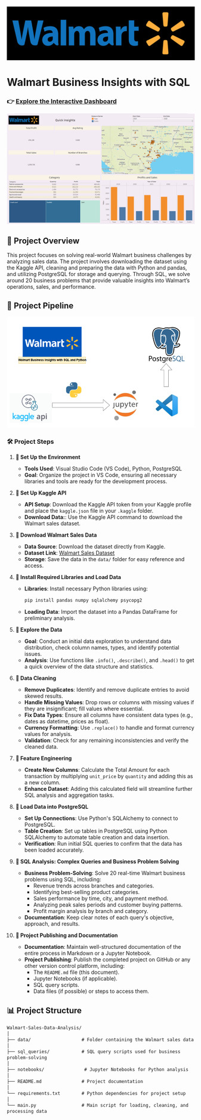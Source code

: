 ![Alt text](https://github.com/Chetu6474/Walmart_Business_Insights_with_SQL/blob/main/walmart-logo-blue-background-61j75hptlo79b8yz.jpg)
# Walmart Business Insights with SQL
### 👉 [Explore the Interactive Dashboard](https://public.tableau.com/views/Dashboard_1_17396515533140/Dashboard1?:language=en-US&:sid=&:redirect=auth&:display_count=n&:origin=viz_share_link)
![Alt text](https://github.com/Chetu6474/Walmart_Business_Insights_with_SQL/blob/main/Dashboard.png?raw=true)
## 📖 Project Overview

This project focuses on solving real-world Walmart business challenges by analyzing sales data. The project involves downloading the dataset using the Kaggle API, cleaning and preparing the data with Python and pandas, and utilizing PostgreSQL for storage and querying. Through SQL, we solve around 20 business problems that provide valuable insights into Walmart’s operations, sales, and performance.

## 📌 Project Pipeline

![Alt text](https://github.com/Chetu6474/Walmart_Business_Insights_with_SQL/blob/main/png.png?raw=true)

### 🛠 Project Steps

1. **📜 Set Up the Environment**  
   - **Tools Used**: Visual Studio Code (VS Code), Python, PostgreSQL  
   - **Goal**: Organize the project in VS Code, ensuring all necessary libraries and tools are ready for the development process.

2. **📜 Set Up Kaggle API**  
   - **API Setup**: Download the Kaggle API token from your Kaggle profile and place the `kaggle.json` file in your `.kaggle` folder.
   - **Download Data:**: Use the Kaggle API command to download the Walmart sales dataset.
   
3. **📜 Download Walmart Sales Data**  
   - **Data Source**: Download the dataset directly from Kaggle.  
   - **Dataset Link**: [Walmart Sales Dataset](https://www.kaggle.com/datasets)  
   - **Storage**: Save the data in the `data/` folder for easy reference and access.

4. **📜 Install Required Libraries and Load Data**  
   - **Libraries**: Install necessary Python libraries using:  
     ```bash
     pip install pandas numpy sqlalchemy psycopg2
     ```  
   - **Loading Data**: Import the dataset into a Pandas DataFrame for preliminary analysis.

5. **📜 Explore the Data**  
   - **Goal**: Conduct an initial data exploration to understand data distribution, check column names, types, and identify potential issues.  
   - **Analysis**: Use functions like `.info()`, `.describe()`, and `.head()` to get a quick overview of the data structure and statistics.

6. **📜 Data Cleaning**  
   - **Remove Duplicates**: Identify and remove duplicate entries to avoid skewed results.  
   - **Handle Missing Values**: Drop rows or columns with missing values if they are insignificant; fill values where essential.  
   - **Fix Data Types**: Ensure all columns have consistent data types (e.g., dates as datetime, prices as float).  
   - **Currency Formatting**: Use `.replace()` to handle and format currency values for analysis.  
   - **Validation**: Check for any remaining inconsistencies and verify the cleaned data.

7. **📜 Feature Engineering**  
   - **Create New Columns**: Calculate the Total Amount for each transaction by multiplying `unit_price` by `quantity` and adding this as a new column.  
   - **Enhance Dataset**: Adding this calculated field will streamline further SQL analysis and aggregation tasks.

8. **📜 Load Data into PostgreSQL**  
   - **Set Up Connections**: Use Python's SQLAlchemy to connect to PostgreSQL.  
   - **Table Creation**: Set up tables in PostgreSQL using Python SQLAlchemy to automate table creation and data insertion.  
   - **Verification**: Run initial SQL queries to confirm that the data has been loaded accurately.

9. **📜 SQL Analysis: Complex Queries and Business Problem Solving**  
   - **Business Problem-Solving**: Solve 20 real-time Walmart business problems using SQL, including:  
     - Revenue trends across branches and categories.  
     - Identifying best-selling product categories.  
     - Sales performance by time, city, and payment method.  
     - Analyzing peak sales periods and customer buying patterns.  
     - Profit margin analysis by branch and category.  
   - **Documentation**: Keep clear notes of each query's objective, approach, and results.

10. **📜 Project Publishing and Documentation**  
    - **Documentation**: Maintain well-structured documentation of the entire process in Markdown or a Jupyter Notebook.  
    - **Project Publishing**: Publish the completed project on GitHub or any other version control platform, including:  
      - The `README.md` file (this document).  
      - Jupyter Notebooks (if applicable).  
      - SQL query scripts.  
      - Data files (if possible) or steps to access them.
     
## 📊 Project Structure

```plaintext
Walmart-Sales-Data-Analysis/
│
├── data/                   # Folder containing the Walmart sales data
│
├── sql_queries/            # SQL query scripts used for business problem-solving
│
├── notebooks/               # Jupyter Notebooks for Python analysis
│
├── README.md               # Project documentation
│
└── requirements.txt        # Python dependencies for project setup
│
└── main.py                 # Main script for loading, cleaning, and processing data
```

